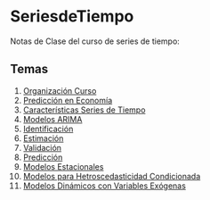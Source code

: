 # SeriesdeTiempo
Notas de Clase del curso de series de tiempo:

<h2> Temas </h2>

<ol>
  <li><a href="https://sbohorquez.github.io/SeriesdeTiempo/Slides1.html#/">Organización Curso</a></li>
  <li><a href="https://sbohorquez.github.io/SeriesdeTiempo/PredEcon.html#/">Predicción en Economía</a></li>
  <li><a href="https://sbohorquez.github.io/SeriesdeTiempo/CaracSeries.html#/">Características Series de Tiempo</a></li>
  <li><a href="https://sbohorquez.github.io/SeriesdeTiempo/ModelosARIMA.html#/">Modelos ARIMA</a></li>
  <li><a href="https://sbohorquez.github.io/SeriesdeTiempo/Identificacion.html#/">Identificación</a></li>
  <li><a href="https://sbohorquez.github.io/SeriesdeTiempo/Estimacion.html#/">Estimación</a></li>
  <li><a href="https://sbohorquez.github.io/SeriesdeTiempo/Validacion.html#/">Validación</a></li>
  <li><a href="https://sbohorquez.github.io/SeriesdeTiempo/Prediccion.html#/">Predicción</a></li>
  <li><a href="https://sbohorquez.github.io/SeriesdeTiempo/ModelosEstacionales.html#/">Modelos Estacionales</a></li>
  <li><a href="https://sbohorquez.github.io/SeriesdeTiempo/ModelosARCH.html#/">Modelos para Hetroscedasticidad Condicionada</a></li>
  <li><a href="https://sbohorquez.github.io/SeriesdeTiempo/VariablesExogenas.html#/">Modelos Dinámicos con Variables Exógenas</a></li>
</ol> 
